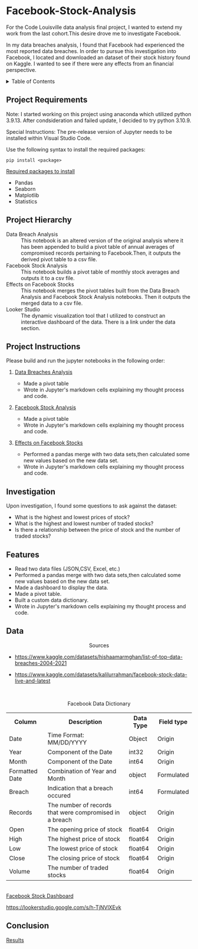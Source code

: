 # Facebook-Stock-Analysis

For the Code Louisville data analysis final project, I wanted to extend my work from the last cohort.This desire drove me to investigate Facebook.

In my data breaches analysis, I found that Facebook had experienced the most reported data breaches. In order to pursue this investigation into Facebook, I located and downloaded an dataset of their stock history found on Kaggle. I wanted to see if there were any effects from an financial perspective.

<details>
  <summary>Table of Contents</summary>
  <ol type="I">
    <li><a href="#project-requirments">Project Requirements</a></li>
    <li><a href="#project-hierarchy">Project Hierarchy</a></li>
    <li><a href="#project-instructions">Project Instructions</a></li>
    <li><a href="#investigation">Investigation</a></li>
    <li><a href="#features">Features</a></li>
    <li><a href="#data">Data</a></li>
    <li><a href="#conclusion">Conclusion</a></li>
  </ol>
</details>

## Project Requirements
Note: I started working on this project using anaconda which utilized python 3.9.13. After condsideration and failed update, I decided to try python 3.10.9.

Special Instructions: The pre-release version of Jupyter needs to be installed within Visual Studio Code.

Use the following syntax to install the required packages:
```
pip install <package>
```

<ins>Required packages to install</ins>
* Pandas
* Seaborn
* Matplotlib
* Statistics

## Project Hierarchy
<dl>

<dt>Data Breach Analysis</dt>
<dd>This notebook is an altered version of the original analysis where it has been appended to build a pivot table of annual averages of compromised records pertaining to Facebook.Then, it outputs the derived pivot table to a csv file.<dd>

<dt>Facebook Stock Analysis</dt>
<dd>This notebook builds a pivot table of monthly stock averages and outputs it to a csv file.</dd>

<dt>Effects on Facebook Stocks</dt>
<dd>This notebook merges the pivot tables built from the Data Breach Analysis and Facebook Stock Analysis notebooks. Then it outputs the merged data to a csv file.</dd>

<dt>Looker Studio</dt>
<dd>The dynamic visualization tool that I utilized to construct an interactive dashboard of the data. There is a link under the data section.</dd>

</dl>

## Project Instructions
Please build and run the jupyter notebooks in the following order:

1.  [Data Breaches Analysis](db_analysis.ipynb)
 
    * Made a pivot table
    * Wrote in Jupyter's markdown cells explaining my thought process and code.

2.  [Facebook Stock Analysis](FB_stock_analysis.ipynb)
   
    * Made a pivot table
    * Wrote in Jupyter's markdown cells explaining my thought process and code.

3.  [Effects on Facebook Stocks](FB_stock_effects.ipynb)

    * Performed a pandas merge with two data sets,then calculated some new values based on the new data set.
    * Wrote in Jupyter's markdown cells explaining my thought process and code.

## Investigation
Upon investigation, I found some questions to ask against the dataset:
<ul>
<li>What is the highest and lowest prices of stock?</li>
<li>What is the highest and lowest number of traded stocks?</li>
<li>Is there a relationship between the price of stock and the number of traded stocks?</li>
</ul>

## Features

* Read two data files (JSON,CSV, Excel, etc.)
* Performed a pandas merge with two data sets,then calculated some new values based on the new data set.
* Made a dashboard to display the data.
* Made a pivot table.
* Built a custom data dictionary.
* Wrote in Jupyter's markdown cells explaining my thought process and code.

## Data
<p align="center">Sources</p>

* https://www.kaggle.com/datasets/hishaamarmghan/list-of-top-data-breaches-2004-2021

* https://www.kaggle.com/datasets/kalilurrahman/facebook-stock-data-live-and-latest 
</br>
<p align="center">Facebook Data Dictionary</p>
<link href="dictionary style.css" rel="stylesheet">
<table>
  <tr>
    <th>Column</th>
    <th>Description</th>
    <th>Data Type</th>
    <th>Field type</th>
  </tr>
    <tr>
    <td>Date</td>
    <td>Time Format: MM/DD/YYYY  </td>
    <td>Object</td>
    <td>Origin</td>
   </tr>
   <tr>
    <td>Year</td>
    <td>Component of the Date </td>
    <td>int32</td>
    <td>Origin</td>
   </tr>
   <tr>
    <td>Month</td>
    <td>Component of the Date </td>
    <td>int64</td>
    <td>Origin</td>
   </tr>
   <tr>
    <td>Formatted Date</td>
    <td>Combination of Year and Month </td>
    <td>object</td>
    <td>Formulated</td>
   </tr>
   <tr>
    <td>Breach</td>
    <td>Indication that a breach occured</td>
    <td>int64</td>
    <td>Formulated</td>
   </tr>
    <tr>
    <td>Records</td>
    <td>The number of records that were compromised in a breach</td>
    <td>object</td>
    <td>Origin</td>
   </tr>
     <tr>
    <td>Open</td>
    <td>The opening price of stock</td>
    <td>float64</td>
    <td>Origin</td>
   </tr>
    <tr>
    <td>High</td>
    <td>The highest price of stock</td>
    <td>float64</td>
    <td>Origin</td>
    </tr>
     <tr>
    <td>Low</td>
    <td>The lowest price of stock</td>
    <td>float64</td>
    <td>Origin</td>
    </tr>
     <tr>
    <td>Close</td>
    <td>The closing price of stock</td>
    <td>float64</td>
    <td>Origin</td>
    </tr>
    <tr>
    <td>Volume</td>
    <td>The number of traded stocks</td>
    <td>float64</td>
    <td>Origin</td>
    </tr>
</table>
</br>
<ins>Facebook Stock Dashboard</ins>

https://lookerstudio.google.com/s/h-TjNVlXEvk

## Conclusion
[Results](conclusion.ipynb)





